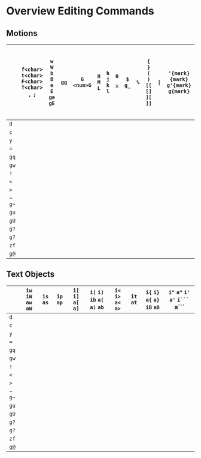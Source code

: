 # Overview Editing Commands
 
## Motions

|          | `f<char>` `t<char>` `F<char>` `T<char>` `,` `;` | `w` `W` `b` `B` `e` `E` `ge` `gE` | `gg` | `G` `<num>G` | `H` `M` `L` | `h` `j` `k` `l` | `0` `_` `^` | `$` `g_` | `%` | `{` `}` `(` `)` `[[` `[]` `][` `]]` | `\|` | `'{mark}` `{mark}` `g'{mark}` `g{mark}` | `g,` `g;` | `[(` `[{` `])` `]}` `[m` `[M` `]m` `]M` `[*` `]*` `[#` `]#` |
|----------|-------------------------------------------------|-----------------------------------|------|--------------|-------------|-----------------|-------------|----------|-----|-------------------------------------|-----|----------------------------------------------|-----------|-------------------------------------------------------------|
| `d`      |                                                 |                                   |      |              |             |                 |             |          |     |                                     |     |                                              |           |                                                             |
| `c`      |                                                 |                                   |      |              |             |                 |             |          |     |                                     |     |                                              |           |                                                             |
| `y`      |                                                 |                                   |      |              |             |                 |             |          |     |                                     |     |                                              |           |                                                             |
| `=`      |                                                 |                                   |      |              |             |                 |             |          |     |                                     |     |                                              |           |                                                             |
| `gq`     |                                                 |                                   |      |              |             |                 |             |          |     |                                     |     |                                              |           |                                                             |
| `gw`     |                                                 |                                   |      |              |             |                 |             |          |     |                                     |     |                                              |           |                                                             |
| `!`      |                                                 |                                   |      |              |             |                 |             |          |     |                                     |     |                                              |           |                                                             |
| `<`      |                                                 |                                   |      |              |             |                 |             |          |     |                                     |     |                                              |           |                                                             |
| `>`      |                                                 |                                   |      |              |             |                 |             |          |     |                                     |     |                                              |           |                                                             |
| `~` `g~` |                                                 |                                   |      |              |             |                 |             |          |     |                                     |     |                                              |           |                                                             |
| `gu`     |                                                 |                                   |      |              |             |                 |             |          |     |                                     |     |                                              |           |                                                             |
| `gU`     |                                                 |                                   |      |              |             |                 |             |          |     |                                     |     |                                              |           |                                                             |
| `g?`     |                                                 |                                   |      |              |             |                 |             |          |     |                                     |     |                                              |           |                                                             |
| `g?`     |                                                 |                                   |      |              |             |                 |             |          |     |                                     |     |                                              |           |                                                             |
| `zf`     |                                                 |                                   |      |              |             |                 |             |          |     |                                     |     |                                              |           |                                                             |
| `g@`     |                                                 |                                   |      |              |             |                 |             |          |     |                                     |     |                                              |           |                                                             |
 
## Text Objects

|          | `iw` `iW` `aw` `aW` | `is` `as` | `ip` `ap` | `i[` `i]` `a[` `a]` | `i(` `i)` `ib` `a(` `a)` `ab` | `i<` `i>` `a<` `a>` | `it` `at` | `i{` `i}` `a{` `a}` `iB` `aB` | `i"` `a"` `i'` `a'` `i``` `a``` |
|----------|---------------------|-----------|-----------|---------------------|-------------------------------|---------------------|-----------|-------------------------------|---------------------------------|
| `d`      |                     |           |           |                     |                               |                     |           |                               |                                 |
| `c`      |                     |           |           |                     |                               |                     |           |                               |                                 |
| `y`      |                     |           |           |                     |                               |                     |           |                               |                                 |
| `=`      |                     |           |           |                     |                               |                     |           |                               |                                 |
| `gq`     |                     |           |           |                     |                               |                     |           |                               |                                 |
| `gw`     |                     |           |           |                     |                               |                     |           |                               |                                 |
| `!`      |                     |           |           |                     |                               |                     |           |                               |                                 |
| `<`      |                     |           |           |                     |                               |                     |           |                               |                                 |
| `>`      |                     |           |           |                     |                               |                     |           |                               |                                 |
| `~` `g~` |                     |           |           |                     |                               |                     |           |                               |                                 |
| `gu`     |                     |           |           |                     |                               |                     |           |                               |                                 |
| `gU`     |                     |           |           |                     |                               |                     |           |                               |                                 |
| `g?`     |                     |           |           |                     |                               |                     |           |                               |                                 |
| `g?`     |                     |           |           |                     |                               |                     |           |                               |                                 |
| `zf`     |                     |           |           |                     |                               |                     |           |                               |                                 |
| `g@`     |                     |           |           |                     |                               |                     |           |                               |                                 |
